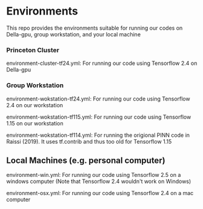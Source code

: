 # Environments
This repo provides the environments suitable for running our codes on Della-gpu, group workstation, and your local machine

### Princeton Cluster
environment-cluster-tf24.yml: For running our code using Tensorflow 2.4 on Della-gpu

### Group Workstation
environment-wokstation-tf24.yml: For running our code using Tensorflow 2.4 on our workstation

environment-wokstation-tf115.yml: For running our code using Tensorflow 1.15 on our workstation

environment-wokstation-tf114.yml: For running the origional PINN code in Raissi (2019). It uses tf.contrib and thus too old for Tensorflow 1.15

## Local Machines (e.g. personal computer)
environment-win.yml: For running our code using Tensorflow 2.5 on a windows computer (Note that Tensorflow 2.4 wouldn't work on Windows)

environment-osx.yml: For running our code using Tensorflow 2.4 on a mac computer
